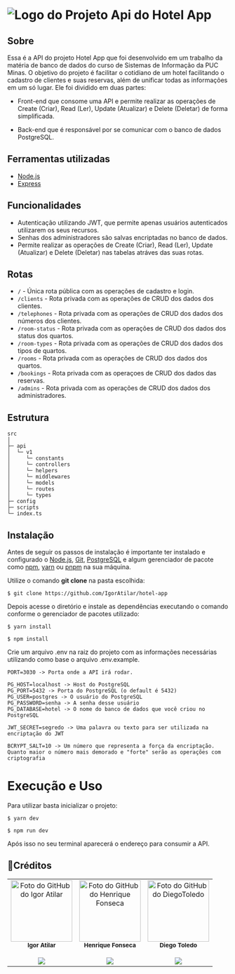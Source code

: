 # ![Logo do Projeto](https://user-images.githubusercontent.com/73081443/182045950-f5f23ee8-6470-4e94-b0e9-0a195986b5bb.png) Api do Hotel App

## Sobre

Essa é a API do projeto Hotel App que foi desenvolvido em um trabalho da matéria de banco de dados do curso de Sistemas de Informação da PUC Minas. O objetivo do projeto é facilitar o cotidiano de um hotel facilitando o cadastro de clientes e suas reservas, além de unificar todas as informações em um só lugar. Ele foi dividido em duas partes:

-   Front-end que consome uma API e permite realizar as operações de Create (Criar), Read (Ler), Update (Atualizar) e Delete (Deletar) de forma simplificada.

-   Back-end que é responsável por se comunicar com o banco de dados PostgreSQL.

## Ferramentas utilizadas

-   [Node.js](https://nodejs.org/en/)
-   [Express](https://expressjs.com/pt-br/)

## Funcionalidades

-   Autenticação utilizando JWT, que permite apenas usuários autenticados utilizarem os seus recursos.
-   Senhas dos administradores são salvas encriptadas no banco de dados.
-   Permite realizar as operações de Create (Criar), Read (Ler), Update (Atualizar) e Delete (Deletar) nas tabelas atráves das suas rotas.

## Rotas

-   `/` - Única rota pública com as operações de cadastro e login.
-   `/clients` - Rota privada com as operações de CRUD dos dados dos clientes.
-   `/telephones` - Rota privada com as operações de CRUD dos dados dos números dos clientes.
-   `/room-status` - Rota privada com as operações de CRUD dos dados dos status dos quartos.
-   `/room-types` - Rota privada com as operações de CRUD dos dados dos tipos de quartos.
-   `/rooms` - Rota privada com as operações de CRUD dos dados dos quartos.
-   `/bookings` - Rota privada com as operaçoes de CRUD dos dados das reservas.
-   `/admins` - Rota privada com as operações de CRUD dos dados dos administradores.

## Estrutura

```
src
│
├─ api
│  └─ v1
│     └─ constants
│     └─ controllers
│     └─ helpers
│     └─ middlewares
│     └─ models
│     └─ routes
│     └─ types
├─ config
├─ scripts
└─ index.ts
```

## Instalação

Antes de seguir os passos de instalação é importante ter instalado e configurado o [Node.js](https://nodejs.org/en/), [Git](https://git-scm.com/), [PostgreSQL](https://www.postgresql.org/) e algum gerenciador de pacote como [npm](https://www.npmjs.com/), [yarn](https://yarnpkg.com/) ou [pnpm](https://pnpm.io/pt/) na sua máquina.

Utilize o comando **git clone** na pasta escolhida:

```
$ git clone https://github.com/IgorAtilar/hotel-app
```

Depois acesse o diretório e instale as dependências executando o comando conforme o gerenciador de pacotes utilizado:

```
$ yarn install
```

```
$ npm install
```

Crie um arquivo .env na raiz do projeto com as informações necessárias utilizando como base o arquivo .env.example.

```
PORT=3030 -> Porta onde a API irá rodar.

PG_HOST=localhost -> Host do PostgreSQL
PG_PORT=5432 -> Porta do PostgreSQL (o default é 5432)
PG_USER=postgres -> O usuário do PostgreSQL
PG_PASSWORD=senha -> A senha desse usuário
PG_DATABASE=hotel -> O nome do banco de dados que você criou no PostgreSQL

JWT_SECRET=segredo -> Uma palavra ou texto para ser utilizada na encriptação do JWT

BCRYPT_SALT=10 -> Um número que representa a força da encriptação. Quanto maior o número mais demorado e "forte" serão as operações com criptografia
```

# Execução e Uso

Para utilizar basta inicializar o projeto:

```
$ yarn dev
```

```
$ npm run dev
```

Após isso no seu terminal aparecerá o endereço para consumir a API.

## :construction_worker:Créditos

<table align="center">
  <tr>
    <td align="center"><a href="https://github.com/IgorAtilar"><img src="https://github.com/IgorAtilar.png" width="140px;" alt="Foto do GitHub do Igor Atilar"/></a><br /><sub><b>Igor Atilar</b></sub><br /><br /><a href="https://www.linkedin.com/in/igor-atilar"><img src="https://img.shields.io/badge/LinkedIn-0A66C2?logo=linkedin&logoColor=fff&style=for-the-badge"
    /></a>
     <td align="center"><a href="https://github.com/HenriqueFon"><img src="https://github.com/HenriqueFon.png" width="140px;" alt="Foto do GitHub do Henrique Fonseca"/></a><br /><sub><b>Henrique Fonseca</b></sub><br /><br /><a href="https://www.linkedin.com/in/henrique-fonseca-ara%C3%BAjo-931766192/"><img src="https://img.shields.io/badge/LinkedIn-0A66C2?logo=linkedin&logoColor=fff&style=for-the-badge"
    /></a>
     <td align="center"><a href="https://github.com/DHT980"><img src="https://github.com/DHT980.png" width="140px;" alt="Foto do GitHub do DiegoToledo"/></a><br /><sub><b>Diego Toledo</b></sub><br /><br /><a href="https://www.linkedin.com/in/diego-toledo-b00b59181/"><img src="https://img.shields.io/badge/LinkedIn-0A66C2?logo=linkedin&logoColor=fff&style=for-the-badge"
    /></a>
  </tr>
